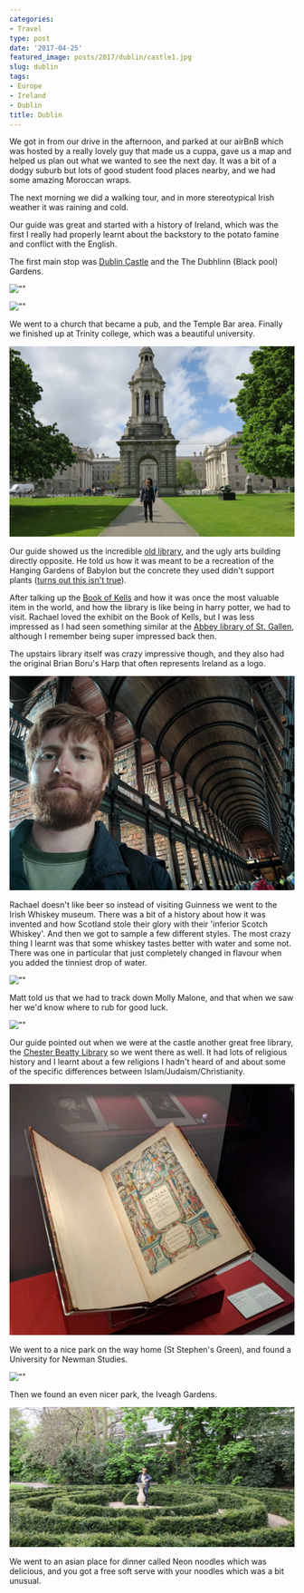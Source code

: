 ```yaml
---
categories:
- Travel
type: post
date: '2017-04-25'
featured_image: posts/2017/dublin/castle1.jpg
slug: dublin
tags:
- Europe
- Ireland
- Dublin
title: Dublin
---
```


We got in from our drive in the afternoon, and parked at our airBnB which was hosted by a really lovely guy that made us a cuppa, gave us a map and helped us plan out what we wanted to see the next day. It was a bit of a dodgy suburb but lots of good student food places nearby, and we had some amazing Moroccan wraps.

The next morning we did a walking tour, and in more stereotypical Irish weather it was raining and cold.

Our guide was great and started with a history of Ireland, which was the first I really had properly learnt about the backstory to the potato famine and conflict with the English.

The first main stop was [Dublin Castle](https://en.wikipedia.org/wiki/Dublin_Castle) and the The Dubhlinn (Black pool) Gardens.

![""](castle1.jpg)

![""](castle3.jpg)

We went to a church that became a pub, and the Temple Bar area. Finally we finished up at Trinity college, which was a beautiful university.

![""](trinity.jpg)

Our guide showed us the incredible [old library](https://en.wikipedia.org/wiki/Trinity_College_Library), and the ugly arts building directly opposite. He told us how it was meant to be a recreation of the Hanging Gardens of Babylon but the concrete they used didn't support plants ([turns out this isn't true](http://www.universitytimes.ie/2017/01/trinitys-arts-building-often-condemned-and-surrounded-by-myth/)).

After talking up the [Book of Kells](https://en.wikipedia.org/wiki/Book_of_Kells) and how it was once the most valuable item in the world, and how the library is like being in harry potter, we had to visit. Rachael loved the exhibit on the Book of Kells, but I was less impressed as I had seen something similar at the [Abbey library of St. Gallen](/posts/2010/sankt-gallen), although I remember being super impressed back then.

The upstairs library itself was crazy impressive though, and they also had the original Brian Boru's Harp that often represents Ireland as a logo.

![""](library1.jpg)

Rachael doesn't like beer so instead of visiting Guinness we went to the Irish Whiskey museum. There was a bit of a history about how it was invented and how Scotland stole their glory with their 'inferior Scotch Whiskey'. And then we got to sample a few different styles. The most crazy thing I learnt was that some whiskey tastes better with water and some not. There was one in particular that just completely changed in flavour when you added the tinniest drop of water.

![""](whiskey1.jpg)

Matt told us that we had to track down Molly Malone, and that when we saw her we'd know where to rub for good luck.

![""](molly.jpg)

Our guide pointed out when we were at the castle another great free library, the [Chester Beatty Library](https://en.wikipedia.org/wiki/Chester_Beatty_Library) so we went there as well. It had lots of religious history and I learnt about a few religions I hadn't heard of and about some of the specific differences between Islam/Judaism/Christianity.

![""](library2.jpg)

We went to a nice park on the way home (St Stephen's Green), and found a University for Newman Studies.

![""](newman_studies.jpg)

Then we found an even nicer park, the Iveagh Gardens.

![""](sundial.jpg "Synchronising with the sundial")

We went to an asian place for dinner called Neon noodles which was delicious, and you got a free soft serve with your noodles which was a bit unusual.